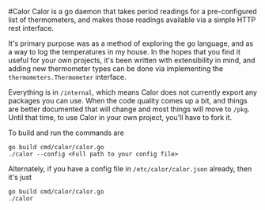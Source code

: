 #Calor
Calor is a go daemon that takes period readings for a pre-configured list of thermometers, and makes those readings
available via a simple HTTP rest interface.

It's primary purpose was as a method of exploring the go language, and as a way to log the temperatures in my house.
In the hopes that you find it useful for your own projects, it's been written with extensibility in mind, and
adding new thermometer types can be done via implementing the `thermometers.Thermometer` interface.

Everything is in `/internal`, which means Calor does not currently export any packages you can use.
When the code quality comes up a bit, and things are better documented that will change and most things
will move to `/pkg`. Until that time, to use Calor in your own project, you'll have to fork it.


To build and run the commands are
```
go build cmd/calor/calor.go
./calor --config <Full path to your config file>
```
Alternately, if you have a config file in `/etc/calor/calor.json` already, then it's just
```
go build cmd/calor/calor.go
./calor
```